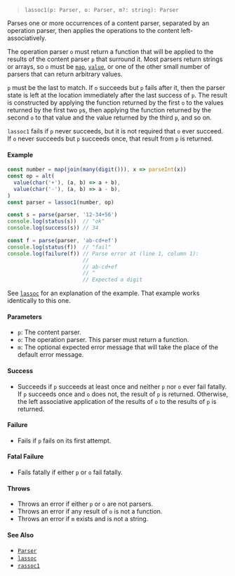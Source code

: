 <!--
 Copyright (c) 2020 Thomas J. Otterson
 
 This software is released under the MIT License.
 https://opensource.org/licenses/MIT
-->

> `lassoc1(p: Parser, o: Parser, m?: string): Parser`

Parses one or more occurrences of a content parser, separated by an operation parser, then applies the operations to the content left-associatively.

The operation parser `o` must return a function that will be applied to the results of the content parser `p` that surround it. Most parsers return strings or arrays, so `o` must be [`map`](map.md), [`value`](value.md), or one of the other small number of parsers that can return arbitrary values.

`p` must be the last to match. If `o` succeeds but `p` fails after it, then the parser state is left at the location immediately after the last success of `p`. The result is constructed by applying the function returned by the first `o` to the values returned by the first two `p`s, then applying the function returned by the second `o` to that value and the value returned by the third `p`, and so on.

`lassoc1` fails if `p` never succeeds, but it is not required that `o` ever succeed. If `o` never succeeds but `p` succeeds once, that result from `p` is returned.

#### Example

```javascript
const number = map(join(many(digit())), x => parseInt(x))
const op = alt(
  value(char('+'), (a, b) => a + b), 
  value(char('-'), (a, b) => a - b),
)
const parser = lassoc1(number, op)

const s = parse(parser, '12-34+56')
console.log(status(s))  // "ok"
console.log(success(s)) // 34

const f = parse(parser, 'ab-cd+ef')
console.log(status(f))  // "fail"
console.log(failure(f)) // Parse error at (line 1, column 1):
                        //
                        // ab-cd+ef
                        // ^
                        // Expected a digit
```

See [`lassoc`](lassoc.md) for an explanation  of the example. That example works identically to this one.

#### Parameters

* `p`: The content parser.
* `o`: The operation parser. This parser must return a function.
* `m`: The optional expected error message that will take the place of the default error message.

#### Success

* Succeeds if `p` succeeds at least once and neither `p` nor `o` ever fail fatally. If `p` succeeds once and `o` does not, the result of `p` is returned. Otherwise, the left associative application of the results of `o` to the results of `p` is returned.

#### Failure

* Fails if `p` fails on its first attempt.

#### Fatal Failure

* Fails fatally if either `p` or `o` fail fatally.

#### Throws

* Throws an error if either `p` or `o` are not parsers.
* Throws an error if any result of `o` is not a function.
* Throws an error if `m` exists and is not a string.

#### See Also

* [`Parser`](../types/parser.md)
* [`lassoc`](lassoc.md)
* [`rassoc1`](rassoc1.md)